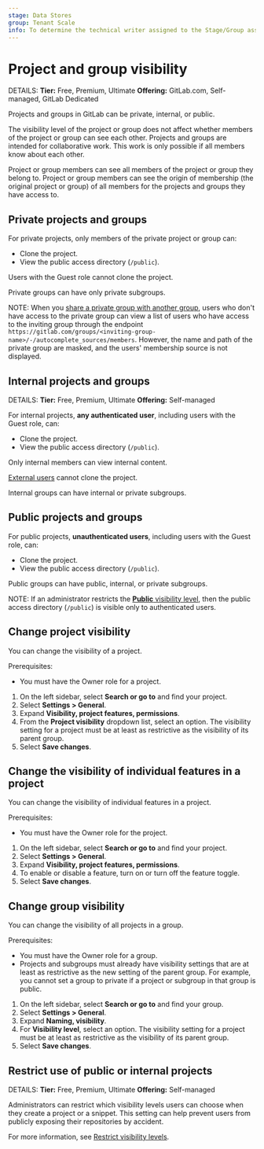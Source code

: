 ```yaml
---
stage: Data Stores
group: Tenant Scale
info: To determine the technical writer assigned to the Stage/Group associated with this page, see https://handbook.gitlab.com/handbook/product/ux/technical-writing/#assignments
---
```


# Project and group visibility

DETAILS:
**Tier:** Free, Premium, Ultimate
**Offering:** GitLab.com, Self-managed, GitLab Dedicated

Projects and groups in GitLab can be private, internal, or public.

The visibility level of the project or group does not affect whether members of the project or group can see each other.
Projects and groups are intended for collaborative work. This work is only possible if all members know about each other.

Project or group members can see all members of the project or group they belong to.
Project or group members can see the origin of membership (the original project or group) of all members for the projects and groups they have access to.

## Private projects and groups

For private projects, only members of the private project or group can:

- Clone the project.
- View the public access directory (`/public`).

Users with the Guest role cannot clone the project.

Private groups can have only private subgroups.

NOTE:
When you [share a private group with another group](group/manage.md#share-a-group-with-another-group),
users who don't have access to the private group can view a list of users who have access to the inviting group
through the endpoint `https://gitlab.com/groups/<inviting-group-name>/-/autocomplete_sources/members`.
However, the name and path of the private group are masked, and the users' membership source is not displayed.

## Internal projects and groups

DETAILS:
**Tier:** Free, Premium, Ultimate
**Offering:** Self-managed

For internal projects, **any authenticated user**, including users with the Guest role, can:

- Clone the project.
- View the public access directory (`/public`).

Only internal members can view internal content.

[External users](../administration/external_users.md) cannot clone the project.

Internal groups can have internal or private subgroups.

## Public projects and groups

For public projects, **unauthenticated users**, including users with the Guest role, can:

- Clone the project.
- View the public access directory (`/public`).

Public groups can have public, internal, or private subgroups.

NOTE:
If an administrator restricts the
[**Public** visibility level](../administration/settings/visibility_and_access_controls.md#restrict-visibility-levels),
then the public access directory (`/public`) is visible only to authenticated users.

## Change project visibility

You can change the visibility of a project.

Prerequisites:

- You must have the Owner role for a project.

1. On the left sidebar, select **Search or go to** and find your project.
1. Select **Settings > General**.
1. Expand **Visibility, project features, permissions**.
1. From the **Project visibility** dropdown list, select an option.
   The visibility setting for a project must be at least as restrictive
   as the visibility of its parent group.
1. Select **Save changes**.

## Change the visibility of individual features in a project

You can change the visibility of individual features in a project.

Prerequisites:

- You must have the Owner role for the project.

1. On the left sidebar, select **Search or go to** and find your project.
1. Select **Settings > General**.
1. Expand **Visibility, project features, permissions**.
1. To enable or disable a feature, turn on or turn off the feature toggle.
1. Select **Save changes**.

## Change group visibility

You can change the visibility of all projects in a group.

Prerequisites:

- You must have the Owner role for a group.
- Projects and subgroups must already have visibility settings that are at least as
  restrictive as the new setting of the parent group. For example, you cannot set a group
  to private if a project or subgroup in that group is public.

1. On the left sidebar, select **Search or go to** and find your group.
1. Select **Settings > General**.
1. Expand **Naming, visibility**.
1. For **Visibility level**, select an option.
   The visibility setting for a project must be at least as restrictive
   as the visibility of its parent group.
1. Select **Save changes**.

## Restrict use of public or internal projects

DETAILS:
**Tier:** Free, Premium, Ultimate
**Offering:** Self-managed

Administrators can restrict which visibility levels users can choose when they create a project or a snippet.
This setting can help prevent users from publicly exposing their repositories by accident.

For more information, see [Restrict visibility levels](../administration/settings/visibility_and_access_controls.md#restrict-visibility-levels).

<!-- ## Troubleshooting

Include any troubleshooting steps that you can foresee. If you know beforehand what issues
one might have when setting this up, or when something is changed, or on upgrading, it's
important to describe those, too. Think of things that may go wrong and include them here.
This is important to minimize requests for support, and to avoid doc comments with
questions that you know someone might ask.

Each scenario can be a third-level heading, for example `### Getting error message X`.
If you have none to add when creating a doc, leave this section in place
but commented out to help encourage others to add to it in the future. -->
